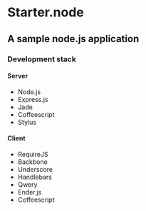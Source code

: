 # Starter.node

## A sample node.js application

### Development stack

#### Server

* Node.js
* Express.js
* Jade
* Coffeescript
* Stylus

#### Client

* RequireJS
* Backbone
* Underscore
* Handlebars
* Qwery
* Ender.js
* Coffeescript
